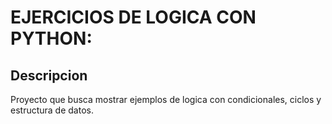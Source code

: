 # EJERCICIOS DE LOGICA CON PYTHON:
## Descripcion
Proyecto que busca mostrar ejemplos de logica con condicionales, ciclos y estructura de datos.
